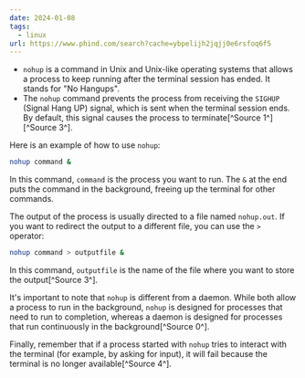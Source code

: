 ```yaml
---
date: 2024-01-08
tags:
  - linux
url: https://www.phind.com/search?cache=ybpelijh2jqjj0e6rsfoq6f5
---
```

- `nohup` is a command in Unix and Unix-like operating systems that allows a process to keep running after the terminal session has ended. It stands for "No Hangups". 
- The `nohup` command prevents the process from receiving the `SIGHUP` (Signal Hang UP) signal, which is sent when the terminal session ends. By default, this signal causes the process to terminate[^Source 1^][^Source 3^].

Here is an example of how to use `nohup`:

```bash
nohup command &
```

In this command, `command` is the process you want to run. The `&` at the end puts the command in the background, freeing up the terminal for other commands.

The output of the process is usually directed to a file named `nohup.out`. If you want to redirect the output to a different file, you can use the `>` operator:

```bash
nohup command > outputfile &
```

In this command, `outputfile` is the name of the file where you want to store the output[^Source 3^].

It's important to note that `nohup` is different from a daemon. While both allow a process to run in the background, `nohup` is designed for processes that need to run to completion, whereas a daemon is designed for processes that run continuously in the background[^Source 0^].

Finally, remember that if a process started with `nohup` tries to interact with the terminal (for example, by asking for input), it will fail because the terminal is no longer available[^Source 4^].